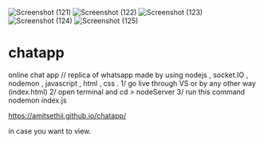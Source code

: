 ![Screenshot (121)](https://user-images.githubusercontent.com/49728020/131217856-6695b378-ed4b-4dea-a2b2-b46dfaf45bae.png)
![Screenshot (122)](https://user-images.githubusercontent.com/49728020/131217861-30cc2f03-cdb0-43ff-b697-e4426384e774.png)
![Screenshot (123)](https://user-images.githubusercontent.com/49728020/131217868-22f68e69-6df3-4411-95ff-7a18df32e4cb.png)
![Screenshot (124)](https://user-images.githubusercontent.com/49728020/131217876-32891dfa-01d0-46e1-b5ec-c26209374a64.png)
![Screenshot (125)](https://user-images.githubusercontent.com/49728020/131217880-c85332af-79f6-4e06-8ff4-64102ba444e7.png)
# chatapp
online chat app // replica of whatsapp 
made by using nodejs , socket.IO , nodemon , javascript , html , css .
1/ go live through VS or by any other way (index.html)
2/ open terminal and cd > nodeServer
3/ run this command nodemon index.js 

https://amitsethii.github.io/chatapp/

in case you want to view.
